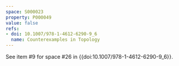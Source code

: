 ```yaml
---
space: S000023
property: P000049
value: false
refs:
- doi: 10.1007/978-1-4612-6290-9_6
  name: Counterexamples in Topology
---
```


See item #9 for space #26 in {{doi:10.1007/978-1-4612-6290-9_6}}.
